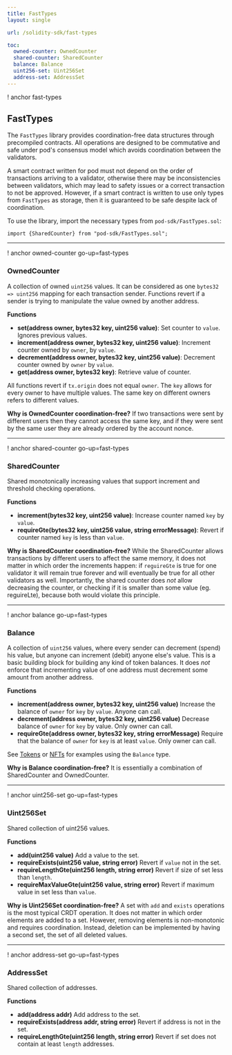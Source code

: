 ```yaml
---
title: FastTypes
layout: single

url: /solidity-sdk/fast-types

toc:
  owned-counter: OwnedCounter
  shared-counter: SharedCounter
  balance: Balance
  uint256-set: Uint256Set
  address-set: AddressSet
---
```


! anchor fast-types
## FastTypes

The `FastTypes` library provides coordination-free data structures through precompiled contracts. All operations are designed to be commutative and safe under pod's consensus model which avoids coordination between the validators.

A smart contract written for pod must not depend on the order of transactions arriving to a validator, otherwise there may be inconsistencies between validators, which may lead to safety issues or a correct transaction to not be approved. However, if a smart contract is written to use only types from `FastTypes` as storage, then it is guaranteed to be safe despite lack of coordination.

To use the library, import the necessary types from `pod-sdk/FastTypes.sol`:

```solidity
import {SharedCounter} from "pod-sdk/FastTypes.sol";
```

---

! anchor owned-counter go-up=fast-types
### OwnedCounter

A collection of owned `uint256` values. It can be considered as one `bytes32 => uint256` mapping for each transaction sender. Functions revert if a sender is trying to manipulate the value owned by another address.

**Functions**

 * **set(address owner, bytes32 key, uint256 value)**: Set counter to `value`. Ignores previous values.
 * **increment(address owner, bytes32 key, uint256 value)**: Increment counter owned by `owner`, by `value`.
 * **decrement(address owner, bytes32 key, uint256 value)**: Decrement counter owned by `owner` by `value`.
 * **get(address owner, bytes32 key)**: Retrieve value of counter.

All functions revert if `tx.origin` does not equal `owner`. The `key` allows for every owner to have multiple values. The same key on different owners refers to different values.

**Why is OwnedCounter coordination-free?** If two transactions were sent by different users then they cannot access the same key, and if they were sent by the same user they are already ordered by the account nonce.

---

! anchor shared-counter go-up=fast-types
### SharedCounter

Shared monotonically increasing values that support increment and threshold checking operations.

**Functions**

 * **increment(bytes32 key, uint256 value)**: Increase counter named `key` by `value`.
 * **requireGte(bytes32 key, uint256 value, string errorMessage)**: Revert if counter named `key` is less than `value`.

**Why is SharedCounter coordination-free?** While the SharedCounter allows transactions by different users to affect the same memory, it does not matter in which order the increments happen: if `reguireGte` is true for one validator it will remain true forever and will eventually be true for all other validators as well. Importantly, the shared counter does *not* allow decreasing the counter, or checking if it is smaller than some value (eg. reguireLte), because both would violate this principle.

---

! anchor balance go-up=fast-types
### Balance

A collection of `uint256` values, where every sender can decrement (spend) his value, but anyone can increment (debit) anyone else's value. This is a basic building block for building any kind of token balances. It does *not* enforce that incrementing value of one address must decrement some amount from another address.

**Functions**

 * **increment(address owner, bytes32 key, uint256 value)** Increase the balance of `owner` for `key` by `value`. Anyone can call.
 * **decrement(address owner, bytes32 key, uint256 value)** Decrease balance of `owner` for `key` by value. Only owner can call.
 * **requireGte(address owner, bytes32 key, string errorMessage)** Require that the balance of `owner` for `key` is at least `value`. Only owner can call.

See [Tokens](/examples/tokens) or [NFTs](/examples/nfts) for examples using the `Balance` type.

**Why is Balance coordination-free?** It is essentially a combination of SharedCounter and OwnedCounter.

---

! anchor uint256-set go-up=fast-types
### Uint256Set

Shared collection of uint256 values.

**Functions**
 
 * **add(uint256 value)** Add a value to the set.
 * **requireExists(uint256 value, string error)** Revert if `value` not in the set.
 * **requireLengthGte(uint256 length, string error)** Revert if size of set less than `length`.
 * **requireMaxValueGte(uint256 value, string error)** Revert if maximum value in set less than `value`.

**Why is Uint256Set coordination-free?** A set with `add` and `exists` operations is the most typical CRDT operation. It does not matter in which order elements are added to a set. However, removing elements is non-monotonic and requires coordination. Instead, deletion can be implemented by having a second set, the set of all deleted values.

---

! anchor address-set go-up=fast-types
### AddressSet

Shared collection of addresses.

**Functions**

 * **add(address addr)** Add address to the set.
 * **requireExists(address addr, string error)** Revert if address is not in the set.
 * **requireLengthGte(uint256 length, string error)** Revert if set does not contain at least `length` addresses.
